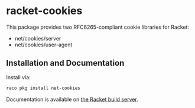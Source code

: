 # racket-cookies

This package provides two RFC6265-compliant cookie libraries for Racket:
 * net/cookies/server
 * net/cookies/user-agent

## Installation and Documentation

Install via:

```bash
raco pkg install net-cookies
```

Documentation is available on [the Racket build server](http://pkg-build.racket-lang.org/doc/cookies/index.html).